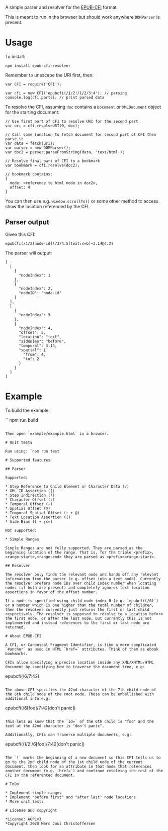 A simple parser and resolver for the [EPUB-CFI](http://idpf.org/epub/linking/cfi/epub-cfi.html) format.

This is meant to run in the browser but should work anywhere `DOMParser` is present.

# Usage

To install:

```
npm install epub-cfi-resolver
```

Remember to unescape the URI first, then:

```
var CFI = require('CFI');

var cfi = new CFI('epubcfi(/1/2!/1/2/3:4'); // parsing
console.log(cfi.parts); // print parsed data
```

To resolve the CFI, assuming `doc` contains a `Document` or `XMLDocument` object for the starting document:

```
// Use first part of CFI to resolve URI for the second part
var uri = cfi.resolveURI(0, doc);

// Call some function to fetch document for second part of CFI then parse it
var data = fetch(uri);
var parser = new DOMParser();
var doc2 = parser.parseFromString(data, 'text/html');

// Resolve final part of CFI to a bookmark
var bookmark = cfi.resolve(doc2);

// bookmark contains:
{
  node: <reference to html node in doc2>,
  offset: 4
}
```

You can then use e.g. `window.scrollTo()` or some other method to access show the location referenced by the CFI.

## Parser output

Given this CFI:

```
epubcfi(/1/2[node-id]!/3/4:5[text;s=b]~3.14@4:2)
```

The parser will output:

```
[
  [
    {
      "nodeIndex": 1
    },
    {
      "nodeIndex": 2,
      "nodeID": "node-id"
    }
  ],
  [
    {
      "nodeIndex": 3
    },
    {
      "nodeIndex": 4,
      "offset": 5,
      "location": "text",
      "sideBias": "before",
      "temporal": 3.14,
      "spatial": {
        "from": 4,
        "to": 2
      }
    }
  ]
]
```

# Example

To build the example:

``
npm run build
```

Then open `example/example.html` in a browser.

# Unit tests

Run using: `npm run test`

# Supported features

## Parser

Supported:

* Step Reference to Child Element or Character Data (/)
* XML ID Assertion ([)
* Step Indirection (!)
* Character Offset (:)
* Temporal Offset (~)
* Spatial Offset (@)
* Temporal-Spatial Offset (~ + @)
* Text Location Assertion ([)
* Side Bias ([ + ;s=)

Not supported:

* Simple Ranges

Simple Ranges are not fully supported. They are parsed as the beginning location of the range. That is, for the triple <prefix>,<range-start>,<range-end> they are parsed as <prefix><range-start>.

## Resolver

The resolver only finds the relevant node and hands off any relevant information from the parser (e.g. offset into a text node). Currently the resolver prefers node IDs over child index number when locating nodes (if both are present) and completely ignores text location assertions in favor of the offset number. 

If a node is specified using child node index 0 (e.g. `epubcfi(/0)`) or a number which is one higher than the total number of children, then the resolver currently just returns the first or last child respectively. The resolver is supposed to resolve to a location before the first node, or after the last node, but currently this is not implemented and instead references to the first or last node are returned.

# About EPUB-CFI

A CFI, or Canonical Fragment Identifier, is like a more complicated `#anchor` as used in HTML `href=` attributes. Think of them as ebook bookmarks.

CFIs allow specifying a precise location inside any XML/XHTML/HTML document by specifying how to traverse the document tree, e.g:

```
epubcfi(/6/7:42)
```

The above CFI specifies the 42nd character of the 7th child node of the 6th child node of the root node. These can be embellished with additional info e.g:

```
epubcfi(/6[foo]/7:42[don't panic])
```

This lets us know that the `id=` of the 6th child is "foo" and the text at the 42nd character is "don't panic".

Additionally, CFIs can traverse multiple documents, e.g:

```
epubcfi(/1/2!/6[foo]/7:42[don't panic])
```

The `!` marks the beginning of a new document so this CFI tells us to go to the 2nd child node of the 1st child node of the current document, then look for an attribute in that node that references another document (e.g. `href=`) and continue resolving the rest of the CFI in the referenced document.

# ToDo

* Implement simple ranges
* Implement "before first" and "after last" node locations
* More unit tests

# License and copyright

*License: AGPLv3
*Copyright 2020 Marc Juul Christoffersen 


